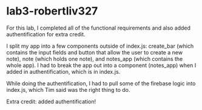 # lab3-robertliv327

For this lab, I completed all of the functional requirements and also added authentification for extra credit.

I split my app into a few components outside of index.js: create_bar (which contains the input fields and button that allow the user to create a new note), note (which holds one note), and notes_app (which contains the whole app). I had to break the app out into a component (notes_app) when I added in authentification, which is in index.js.

While doing the authentification, I had to pull some of the firebase logic into index.js, which Tim said was the right thing to do.

Extra credit: added authentification!
